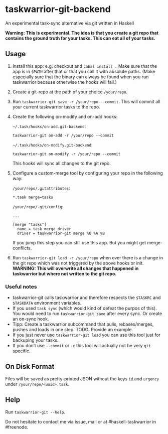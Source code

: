 # taskwarrior-git-backend
An experimental task-sync alternative via git written in Haskell

**Warning: This is experimental. The idea is that you create a git repo that contains the ground truth for your tasks. This can eat all of your tasks.**

## Usage

1. Install this app: e.g. checkout and `cabal install .` Make sure that the app is in `$PATH` after that or that you call it with absolute paths. (Make especially sure that the binary can always be found when you run taskwarrior because otherwise the hooks will fail.)
2. Create a git-repo at the path of your choice `/your/repo`.
3. Run `taskwarrior-git save -r /your/repo --commit`. This will commit all your current taskwarrior tasks to the repo.
4. Create the following on-modify and on-add hooks:

   `~/.task/hooks/on-add.git-backend`:
   ```
   taskwarrior-git on-add -r /your/repo --commit
   ```
   
   `~/.task/hooks/on-modify.git-backend`:
   ```
   taskwarrior-git on-modify -r /your/repo --commit
   ```
   This hooks will sync all changes to the git repo.
5. Configure a custom-merge tool by configuring your repo in the following way:

   `/your/repo/.gitattributes`:
   ```
   *.task merge=tasks
   ```
   
   `/your/repo/.git/config`:
   ```
   ...

   [merge "tasks"]
     name = task merge driver
     driver = taskwarrior-git merge %O %A %B
   ```
   If you jump this step you can still use this app. But you might get merge-conflicts.
6. Run `taskwarrior-git load -r /your/repo` when ever there is a change in the git repo which was not triggered by the above hooks or init. **WARNING: This will overwrite all changes that happened in taskwarrior but where not written to the git repo.**

### Useful notes

* taskwarrior-git calls taskwarrior and therefore respects the `$TASKRC` and `$TASKDATA` environment variables.
* If you used `task sync` (which would kind of defeat the purpos of this). You would need to run `taskwarrior-git save` after every sync. Or create an on-sync hook.
* Tipp: Create a taskwarrior subcommand that pulls, rebases/merges, pushes and loads in one step. TODO: Provide an example.
* If you just never use `taskwarrior-git load` you can use this tool just for backuping your tasks.
* If you don‘t use `--commit` or `-c` this tool will actually not be very `git` specific.

## On Disk Format

Files will be saved as pretty-printed JSON without the keys `id` and `urgency` under `/your/repo/<uuid>.task`.

## Help

Run `taskwarrior-git --help`.

Do not hesitate to contact me via issue, mail or at #haskell-taskwarrior in #freenode.
